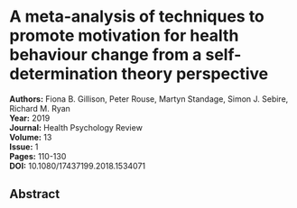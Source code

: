 # A meta-analysis of techniques to promote motivation for health behaviour change from a self-determination theory perspective

**Authors:** Fiona B. Gillison, Peter Rouse, Martyn Standage, Simon J. Sebire, Richard M. Ryan  
**Year:** 2019  
**Journal:** Health Psychology Review  
**Volume:** 13  
**Issue:** 1  
**Pages:** 110-130  
**DOI:** 10.1080/17437199.2018.1534071  

## Abstract


